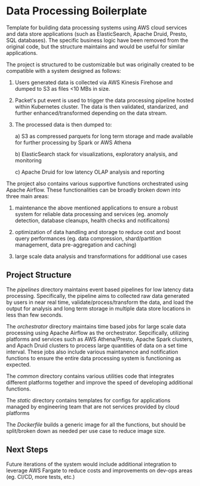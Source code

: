 # Data Processing Boilerplate #

Template for building data processing systems using AWS cloud services and data store applications (such as ElasticSearch, Apache Druid, Presto, SQL databases). The specific business logic have been removed from the original code, but the structure maintains and would be useful for similar applications. 

The project is structured to be customizable but was originally created to be compatible with a system designed as follows:

1. Users generated data is collected via AWS Kinesis Firehose and dumped to S3 as files <10 MBs in size.

2. Packet's put event is used to trigger the data processing pipeline hosted within Kubernetes cluster. The data is then validated, standarized, and further enhanced/transformed depending on the data stream.

3. The processed data is then dumped to: 

    a) S3 as compressed parquets for long term storage and made available for further processing by Spark or AWS Athena

    b) ElasticSearch stack for visualizations, exploratory analysis, and monitoring 

    c) Apache Druid for low latency OLAP analysis and reporting

The project also contains various supportive functions orchestrated using Apache Airflow. These functionalities can be broadly broken down into three main areas:

1. maintenance the above mentioned applications to ensure a robust system for reliable data processing and services (eg. anomoly detection, database cleanups, health checks and notificaitons)

2. optimization of data handling and storage to reduce cost and boost query performances (eg. data compression, shard/partition management, data pre-aggregation and caching)

3. large scale data analysis and transformations for additional use cases 

## Project Structure ##

The *pipelines* directory maintains event based pipelines for low latency data processing. Specifically, the pipeline aims to collected raw data generated by users in near real time, validate/process/transform the data, and load the output for analysis and long term storage in multiple data store locations in less than few seconds. 

The *orchestrator* directory maintains time based jobs for large scale data processing using Apache Airflow as the orchestrator. Sepcifically, utilizing platforms and services such as AWS Athena/Presto, Apache Spark clusters, and Apach Druid clusters to process large quantities of data on a set time interval. These jobs also include various maintanence and notification functions to ensure the entire data processing system is functioning as expected.

The *common* directory contains various utilities code that integrates different platforms together and improve the speed of developing additional functions. 

The *static* directory contains templates for configs for applications managed by engineering team that are not services provided by cloud platforms

The *Dockerfile* builds a generic image for all the functions, but should be split/broken down as needed per use case to reduce image size. 

## Next Steps ##

Future iterations of the system would include additional integration to leverage AWS Fargate to reduce costs and improvements on dev-ops areas (eg. CI/CD, more tests, etc.)